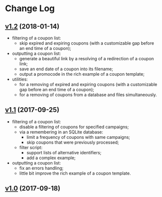 # Change Log

## [v1.2](https://github.com/thewizardplusplus/coupon/tree/v1.2) (2018-01-14)

- filtering of a coupon list:
  - skip expired and expiring coupons (with a customizable gap before an end time of a coupon);
- outputting a coupon list:
  - generate a beautiful link by a resolving of a redirection of a coupon link;
  - save an end date of a coupon into its filename;
  - output a promocode in the rich example of a coupon template;
- utilities:
  - for a removing of expired and expiring coupons (with a customizable gap before an end time of a coupon);
  - for a removing of coupons from a database and files simultaneously.

## [v1.1](https://github.com/thewizardplusplus/coupon/tree/v1.1) (2017-09-25)

- filtering of a coupon list:
  - disable a filtering of coupons for specified campaigns;
  - via a remembering in an SQLite database:
    - limit a frequency of coupons with same campaigns;
    - skip coupons that were previously processed;
  - filter script:
    - support lists of alternative identifiers;
    - add a complex example;
- outputting a coupon list:
  - fix an errors handling;
  - little bit improve the rich example of a coupon template.

## [v1.0](https://github.com/thewizardplusplus/coupon/tree/v1.0) (2017-09-18)

